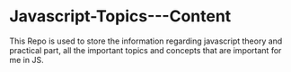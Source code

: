 # Javascript-Topics---Content
This Repo is used to store the information regarding javascript theory and practical part, all the important topics and concepts that are important for me in JS. 
